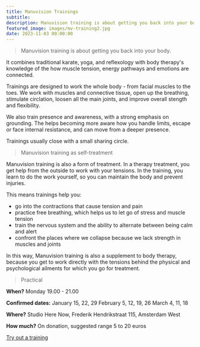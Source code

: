 ```yaml
---
title: Manuvision Trainings
subtitle: 
description: Manuvision training is about getting you back into your body. It combines the best from body therapy, yoga, and karate to help you learn more about your inner self.
featured_image: images/mv-training2.jpg
date: 2023-11-03 00:00:00
---
```


> Manuvision training is about getting you back into your body.

It combines traditional karate, yoga, and reflexology with body therapy's knowledge of the how muscle tension, energy pathways and emotions are connected.

Trainings are designed to work the whole body - from facial muscles to the toes.
We work with muscles and connective tissue, open up the breathing, stimulate circlation, loosen all the main joints, and improve overall stength and flexibility.

We also train presence and awareness, with a strong emphasis on grounding.
The helps becoming more aware how you handle limits, escape or face internal resistance, and can move from a deeper presence.

Trainings usually close with a small sharing circle.

> Manuvision training as self-treatment

Manuvision training is also a form of treatment.
In a therapy treatment, you get help from the outside to work with your tensions.
In the training, you learn to do the work yourself, so you can maintain the body and prevent injuries.

This means trainings help you:
* go into the contractions that cause tension and pain
* practice free breathing, which helps us to let go of  stress  and muscle tension
* train the nervous system and the ability to alternate between being calm and alert
* confront the places where we collapse because we lack strength in muscles and joints

In this way, Manuvision training is also a supplement to body therapy, because you get to work directly with the tensions behind the physical and psychological ailments for which you go for treatment.

> Practical

**When?** 
Monday 19.00 - 21.00

**Confirmed dates:**
January 15, 22, 29
February 5, 12, 19, 26
March 4, 11, 18

**Where?**
Studio Here Now, Frederik Hendrikstraat 115, Amsterdam West

**How much?**
On donation, suggested range 5 to 20 euros

<a href="/contact" class="button button--large">Try out a training</a>